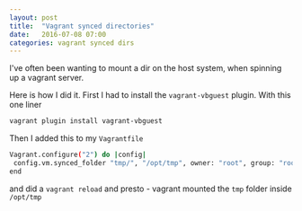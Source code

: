```yaml
---
layout: post
title:  "Vagrant synced directories"
date:   2016-07-08 07:00
categories: vagrant synced dirs
---
```

I've often been wanting to mount a dir on the host system, when spinning up a
vagrant server.

Here is how I did it. First I had to install the ``` vagrant-vbguest ``` plugin. With this one liner

```bash
vagrant plugin install vagrant-vbguest
```

Then I added this to my ``` Vagrantfile ```

```bash
Vagrant.configure("2") do |config|
 config.vm.synced_folder "tmp/", "/opt/tmp", owner: "root", group: "root"
end
```

and did a ``` vagrant reload ``` and presto - vagrant mounted the ``` tmp ```
folder inside ``` /opt/tmp ```

